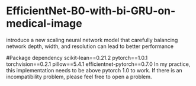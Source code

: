 # EfficientNet-B0-with-bi-GRU-on-medical-image
introduce a new scaling neural network model that carefully balancing network depth, width, and resolution can lead to better performance

#Package dependency
scikit-lean==0.21.2
pytorch==1.0.1
torchvision==0.2.1
pillow==5.4.1
efficientnet-pytorch==0.7.0
In my practice, this implementation needs to be above pytorch 1.0 to work. If there is an incompatibility problem, please feel free to open a problem.
